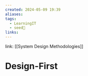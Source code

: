 ```yaml
---
created: 2024-05-09 19:39
aliases: 
tags:
  - LearningIT
  - seed🌱
links:
---
```


link: [[System Design Methodologies]]

# Design-First


